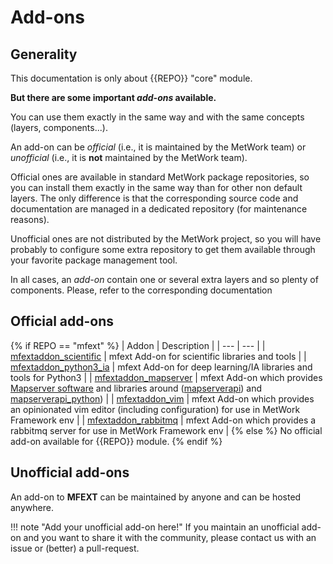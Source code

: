 # Add-ons

## Generality

This documentation is only about {{REPO}} "core" module.

**But there are some important *add-ons* available.**

You can use them exactly in the same way and with the same concepts (layers, components...).

An add-on can be *official* (i.e., it is maintained by the MetWork team) or *unofficial* (i.e., it is **not** maintained by the MetWork team).

Official ones are available in standard MetWork package repositories, so you can install them exactly
in the same way than for other non default layers. The only difference is that the corresponding source code and documentation are managed in a dedicated repository (for maintenance reasons).

Unofficial ones are not distributed by the MetWork project, so you will have probably to configure some extra repository to get them available through your favorite package management tool.

In all cases, an *add-on* contain one or several extra layers and so plenty of components. Please, refer to the corresponding documentation

## Official add-ons

{% if REPO == "mfext" %}
| Addon | Description |
| --- | --- |
| [mfextaddon_scientific](https://github.com/metwork-framework/mfextaddon_scientific) | mfext Add-on for scientific libraries and tools |
| [mfextaddon_python3_ia](https://github.com/metwork-framework/mfextaddon_python3_ia) | mfext Add-on for deep learning/IA libraries and tools for Python3 |
| [mfextaddon_mapserver](https://github.com/metwork-framework/mfextaddon_mapserver) | mfext Add-on which provides [Mapserver software](https://mapserver.org) and libraries around ([mapserverapi](https://github.com/metwork-framework/mapserverapi)) and [mapserverapi_python](https://github.com/metwork-framework/mapserverapi_python)) |
| [mfextaddon_vim](https://github.com/metwork-framework/mfextaddon_vim) | mfext Add-on which provides an opinionated vim editor (including configuration) for use in MetWork Framework env |
| [mfextaddon_rabbitmq](https://github.com/metwork-framework/mfextaddon_rabbitmq) | mfext Add-on which provides a rabbitmq server for use in MetWork Framework env |
{% else %}
No official add-on available for {{REPO}} module.
{% endif %}

## Unofficial add-ons

An add-on to **MFEXT** can be maintained by anyone and can be hosted anywhere.

!!! note "Add your unofficial add-on here!"
	If you maintain an unofficial add-on and you want to share it with the
    community, please contact us with an issue or (better) a pull-request.

